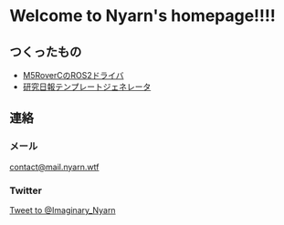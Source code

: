 # Welcome to Nyarn's homepage!!!!

## つくったもの
- [M5RoverCのROS2ドライバ](https://github.com/Nyarn-WTF/M5Ros2over)
- [研究日報テンプレートジェネレータ](https://github.com/Nyarn-WTF/DailyReportGenerator)

## 連絡
### メール
[contact@mail.nyarn.wtf](mailto:contact@mail.nyarn.wtf)
### Twitter
<a href="https://twitter.com/intent/tweet?screen_name=Imaginary_Nyarn&ref_src=twsrc%5Etfw" class="twitter-mention-button" data-show-count="false">Tweet to @Imaginary_Nyarn</a><script async src="https://platform.twitter.com/widgets.js" charset="utf-8"></script>